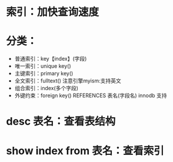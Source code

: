 # 索引：加快查询速度

# 分类：
- 普通索引：key【index】(字段)
- 唯一索引：unique key()
- 主键索引：primary key()
- 全文索引：fulltext() 注意引擎myism:支持英文
- 组合索引：index(多个字段)
- 外键约束：foreign key() REFERENCES 表名(字段名) innodb 支持

# desc 表名：查看表结构
# show index from 表名：查看索引